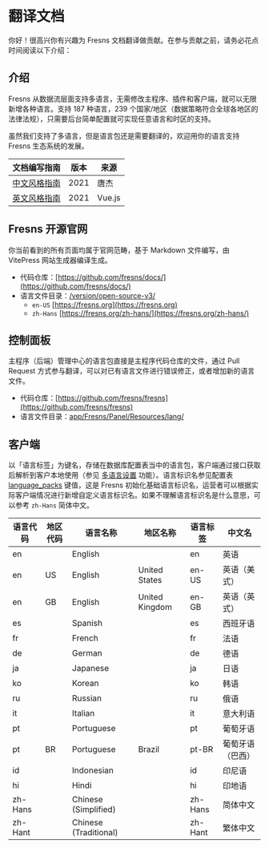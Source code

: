 # 翻译文档

你好！很高兴你有兴趣为 Fresns 文档翻译做贡献。在参与贡献之前，请务必花点时间阅读以下介绍：

## 介绍

Fresns 从数据流层面支持多语言，无需修改主程序、插件和客户端，就可以无限新增各种语言。支持 187 种语言，239 个国家/地区（数据策略符合全球各地区的法律法规），只需要后台简单配置就可实现任意语言和时区的支持。

虽然我们支持了多语言，但是语言包还是需要翻译的，欢迎用你的语言支持 Fresns 生态系统的发展。

| 文档编写指南 | 版本 | 来源 |
| --- | --- | --- |
| [中文风格指南](https://tangjie.me/copywriting-style-guide) | 2021 | 唐杰 |
| [英文风格指南](writing-guide.md) | 2021 | Vue.js |

## Fresns 开源官网

你当前看到的所有页面均属于官网范畴，基于 Markdown 文件编写，由 VitePress 网站生成器编译生成。

- 代码仓库：[https://github.com/fresns/docs/](https://github.com/fresns/docs/)
- 语言文件目录：[/version/open-source-v3/](https://github.com/fresns/docs/tree/main/version/open-source-v3)
    - `en-US` [https://fresns.org](https://fresns.org)
    - `zh-Hans` [https://fresns.org/zh-hans/](https://fresns.org/zh-hans/)

## 控制面板

主程序（后端）管理中心的语言包直接是主程序代码仓库的文件，通过 Pull Request 方式参与翻译，可以对已有语言文件进行错误修正，或者增加新的语言文件。

- 代码仓库：[https://github.com/fresns/fresns](https://github.com/fresns/fresns)
- 语言文件目录：[app/Fresns/Panel/Resources/lang/](https://github.com/fresns/fresns/tree/2.x/app/Fresns/Panel/Resources/lang)

## 客户端

以「语言标签」为键名，存储在数据库配置表当中的语言包，客户端通过接口获取后解析到客户本地使用（参见 [多语言设置](https://docs.fresns.com/zh-hans/open-source/reference/panel/languages.html) 功能）。语言标识名参见配置表 [language_packs](https://docs.fresns.com/zh-hans/clients/reference/language-pack.html) 键值，这是 Fresns 初始化基础语言标识名，运营者可以根据实际客户端情况进行新增自定义语言标识名。如果不理解语言标识名是什么意思，可以参考 `zh-Hans` 简体中文。

| 语言代码 | 地区代码 | 语言名称 | 地区名称 | 语言标签 | 中文名 |
| --- | --- | --- | --- | --- | --- |
| en |  | English |  | en | 英语 |
| en | US | English | United States | en-US | 英语（美式） |
| en | GB | English | United Kingdom | en-GB | 英语（英式） |
| es |  | Spanish |  | es | 西班牙语 |
| fr |  | French |  | fr | 法语 |
| de |  | German |  | de | 德语 |
| ja |  | Japanese |  | ja | 日语 |
| ko |  | Korean |  | ko | 韩语 |
| ru |  | Russian |  | ru | 俄语 |
| it |  | Italian |  | it | 意大利语 |
| pt |  | Portuguese |  | pt | 葡萄牙语 |
| pt | BR | Portuguese | Brazil | pt-BR | 葡萄牙语（巴西） |
| id |  | Indonesian |  | id | 印尼语 |
| hi |  | Hindi |  | hi | 印地语 |
| zh-Hans |  | Chinese (Simplified) |  | zh-Hans | 简体中文 |
| zh-Hant |  | Chinese (Traditional) |  | zh-Hant | 繁体中文 |
